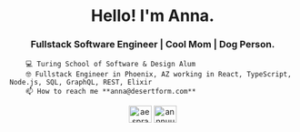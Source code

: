 <h1 align="center">Hello! I'm Anna.</h1>
<h3 align="center">Fullstack Software Engineer | Cool Mom | Dog Person.</h3>


        💻 Turing School of Software & Design Alum 
        🤓 Fullstack Engineer in Phoenix, AZ working in React, TypeScript, Node.js, SQL, GraphQL, REST, Elixir
        📫 How to reach me **anna@desertform.com** 

<p align="center">
<a href="https://linkedin.com/in/aesprague" target="blank"><img align="center" src="https://raw.githubusercontent.com/rahuldkjain/github-profile-readme-generator/master/src/images/icons/Social/linked-in-alt.svg" alt="aesprague" height="30" width="40" /></a>
<a href="https://instagram.com/annnuuuh" target="blank"><img align="center" src="https://raw.githubusercontent.com/rahuldkjain/github-profile-readme-generator/master/src/images/icons/Social/instagram.svg" alt="annnuuuh" height="30" width="40" /></a>
</p>
